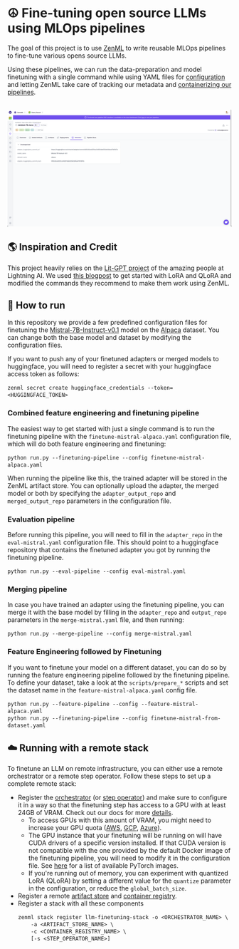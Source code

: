 # ☮️ Fine-tuning open source LLMs using MLOps pipelines

The goal of this project is to use [ZenML](https://github.com/zenml-io/zenml) to write reusable MLOps pipelines to fine-tune various opens source LLMs.

Using these pipelines, we can run the data-preparation and model finetuning with a single command while using YAML files for [configuration](https://docs.zenml.io/user-guide/production-guide/configure-pipeline) and letting ZenML take care of tracking our metadata and [containerizing our pipelines](https://docs.zenml.io/user-guide/advanced-guide/infrastructure-management/containerize-your-pipeline).

<div align="center">
  <br/>
    <a href="https://cloud.zenml.io">
      <img alt="Model version metadata" src=".assets/model.png">
    </a>
  <br/>
</div>

## :earth_americas: Inspiration and Credit

This project heavily relies on the [Lit-GPT project](https://github.com/Lightning-AI/litgpt) of the amazing people at Lightning AI. We used [this blogpost](https://lightning.ai/pages/community/lora-insights/#toc14) to get started with LoRA and QLoRA and modified the commands they recommend to make them work using ZenML.

## 🏃 How to run

In this repository we provide a few predefined configuration files for finetuning the [Mistral-7B-Instruct-v0.1](https://huggingface.co/mistralai/Mistral-7B-Instruct-v0.1) model on the [Alpaca](https://huggingface.co/datasets/tatsu-lab/alpaca) dataset. You can change both the base model and dataset by modifying the configuration files.

If you want to push any of your finetuned adapters or merged models to huggingface, you will need to register a secret with your huggingface access token as follows:
```shell
zenml secret create huggingface_credentials --token=<HUGGINGFACE_TOKEN>
```

### Combined feature engineering and finetuning pipeline

The easiest way to get started with just a single command is to run the finetuning pipeline with the `finetune-mistral-alpaca.yaml` configuration file, which will do both feature engineering and finetuning:

```shell
python run.py --finetuning-pipeline --config finetune-mistral-alpaca.yaml
```

When running the pipeline like this, the trained adapter will be stored in the ZenML artifact store. You can optionally upload the adapter, the merged model or both by specifying the `adapter_output_repo` and `merged_output_repo` parameters in the configuration file.


### Evaluation pipeline

Before running this pipeline, you will need to fill in the `adapter_repo` in the `eval-mistral.yaml` configuration file. This should point to a huggingface repository that contains the finetuned adapter you got by running the finetuning pipeline.

```shell
python run.py --eval-pipeline --config eval-mistral.yaml
```

### Merging pipeline

In case you have trained an adapter using the finetuning pipeline, you can merge it with the base model by filling in the `adapter_repo` and `output_repo` parameters in the `merge-mistral.yaml` file, and then running:

```shell
python run.py --merge-pipeline --config merge-mistral.yaml
```

### Feature Engineering followed by Finetuning

If you want to finetune your model on a different dataset, you can do so by running the feature engineering pipeline followed by the finetuning pipeline. To define your dataset, take a look at the `scripts/prepare_*` scripts and set the dataset name in the `feature-mistral-alpaca.yaml` config file.

```shell
python run.py --feature-pipeline --config --feature-mistral-alpaca.yaml
python run.py --finetuning-pipeline --config finetune-mistral-from-dataset.yaml
```

## ☁️ Running with a remote stack

To finetune an LLM on remote infrastructure, you can either use a remote orchestrator or a remote step operator. Follow these steps to set up a complete remote stack:
- Register the [orchestrator](https://docs.zenml.io/stacks-and-components/component-guide/orchestrators) (or [step operator](https://docs.zenml.io/stacks-and-components/component-guide/step-operators)) and make sure to configure it in a way so that the finetuning step has access to a GPU with at least 24GB of VRAM. Check out our docs for more [details](https://docs.zenml.io/stacks-and-components/component-guide).
    - To access GPUs with this amount of VRAM, you might need to increase your GPU quota ([AWS](https://docs.aws.amazon.com/servicequotas/latest/userguide/request-quota-increase.html), [GCP](https://console.cloud.google.com/iam-admin/quotas), [Azure](https://learn.microsoft.com/en-us/azure/machine-learning/how-to-manage-quotas?view=azureml-api-2#request-quota-and-limit-increases)).
    - The GPU instance that your finetuning will be running on will have CUDA drivers of a specific version installed. If that CUDA version is not compatible with the one provided by the default Docker image of the finetuning pipeline, you will need to modify it in the configuration file. See [here](https://hub.docker.com/r/pytorch/pytorch/tags) for a list of available PyTorch images.
    - If you're running out of memory, you can experiment with quantized LoRA (QLoRA) by setting a different value for the `quantize` parameter in the configuration, or reduce the `global_batch_size`.
- Register a remote [artifact store](https://docs.zenml.io/stacks-and-components/component-guide/artifact-stores) and [container registry](https://docs.zenml.io/stacks-and-components/component-guide/container-registries).
- Register a stack with all these components
    ```shell
    zenml stack register llm-finetuning-stack -o <ORCHESTRATOR_NAME> \
        -a <ARTIFACT_STORE_NAME> \
        -c <CONTAINER_REGISTRY_NAME> \
        [-s <STEP_OPERATOR_NAME>]
    ```